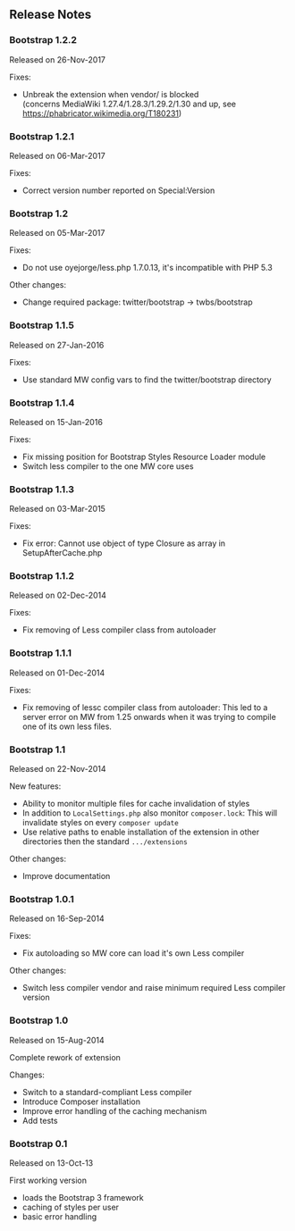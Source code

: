 ## Release Notes

### Bootstrap 1.2.2

Released on 26-Nov-2017

Fixes:
*  Unbreak the extension when vendor/ is blocked<br>
   (concerns MediaWiki 1.27.4/1.28.3/1.29.2/1.30 and up, see https://phabricator.wikimedia.org/T180231)

### Bootstrap 1.2.1

Released on 06-Mar-2017

Fixes:
* Correct version number reported on Special:Version

### Bootstrap 1.2

Released on 05-Mar-2017

Fixes:
* Do not use oyejorge/less.php 1.7.0.13, it's incompatible with PHP 5.3

Other changes:
* Change required package: twitter/bootstrap -> twbs/bootstrap

### Bootstrap 1.1.5

Released on 27-Jan-2016

Fixes:
* Use standard MW config vars to find the twitter/bootstrap directory

### Bootstrap 1.1.4

Released on 15-Jan-2016

Fixes:
* Fix missing position for Bootstrap Styles Resource Loader module
* Switch less compiler to the one MW core uses

### Bootstrap 1.1.3

Released on 03-Mar-2015

Fixes:
* Fix error: Cannot use object of type Closure as array in SetupAfterCache.php

### Bootstrap 1.1.2

Released on 02-Dec-2014

Fixes:
* Fix removing of Less compiler class from autoloader

### Bootstrap 1.1.1

Released on 01-Dec-2014

Fixes:
* Fix removing of lessc compiler class from autoloader:
  This led to a server error on MW from 1.25 onwards when it was trying to
  compile one of its own less files.

### Bootstrap 1.1

Released on 22-Nov-2014

New features:
* Ability to monitor multiple files for cache invalidation of styles
* In addition to `LocalSettings.php` also monitor `composer.lock`: This will
  invalidate styles on every `composer update`
* Use relative paths to enable installation of the extension in other
  directories then the standard `.../extensions`

Other changes:
* Improve documentation

### Bootstrap 1.0.1

Released on 16-Sep-2014

Fixes:
* Fix autoloading so MW core can load it's own Less compiler

Other changes:
* Switch less compiler vendor and raise minimum required Less compiler version

### Bootstrap 1.0

Released on 15-Aug-2014

Complete rework of extension

Changes:
* Switch to a standard-compliant Less compiler
* Introduce Composer installation
* Improve error handling of the caching mechanism
* Add tests

### Bootstrap 0.1

Released on 13-Oct-13

First working version
* loads the Bootstrap 3 framework
* caching of styles per user
* basic error handling
